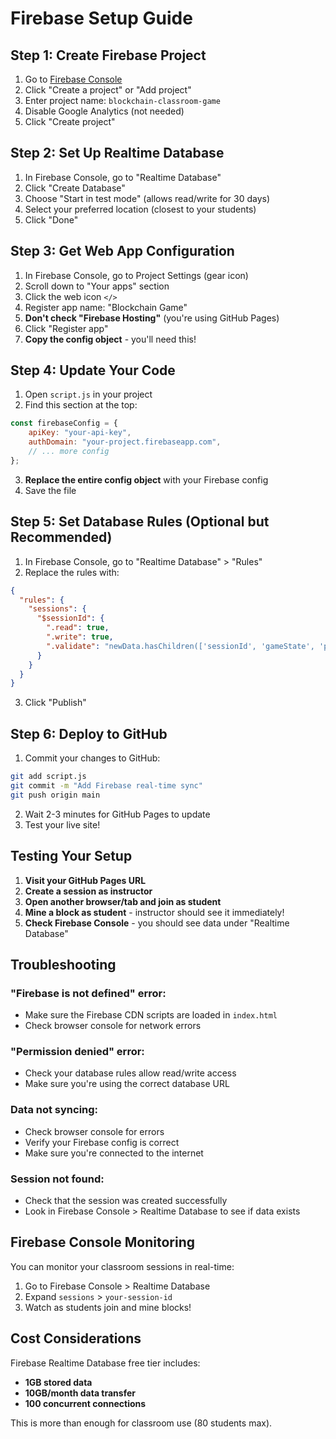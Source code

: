 # Firebase Setup Guide

## Step 1: Create Firebase Project

1. Go to [Firebase Console](https://console.firebase.google.com/)
2. Click "Create a project" or "Add project"
3. Enter project name: `blockchain-classroom-game`
4. Disable Google Analytics (not needed)
5. Click "Create project"

## Step 2: Set Up Realtime Database

1. In Firebase Console, go to "Realtime Database"
2. Click "Create Database"
3. Choose "Start in test mode" (allows read/write for 30 days)
4. Select your preferred location (closest to your students)
5. Click "Done"

## Step 3: Get Web App Configuration

1. In Firebase Console, go to Project Settings (gear icon)
2. Scroll down to "Your apps" section
3. Click the web icon `</>`
4. Register app name: "Blockchain Game"
5. **Don't check "Firebase Hosting"** (you're using GitHub Pages)
6. Click "Register app"
7. **Copy the config object** - you'll need this!

## Step 4: Update Your Code

1. Open `script.js` in your project
2. Find this section at the top:
```javascript
const firebaseConfig = {
    apiKey: "your-api-key",
    authDomain: "your-project.firebaseapp.com",
    // ... more config
};
```
3. **Replace the entire config object** with your Firebase config
4. Save the file

## Step 5: Set Database Rules (Optional but Recommended)

1. In Firebase Console, go to "Realtime Database" > "Rules"
2. Replace the rules with:
```json
{
  "rules": {
    "sessions": {
      "$sessionId": {
        ".read": true,
        ".write": true,
        ".validate": "newData.hasChildren(['sessionId', 'gameState', 'participants', 'settings'])"
      }
    }
  }
}
```
3. Click "Publish"

## Step 6: Deploy to GitHub

1. Commit your changes to GitHub:
```bash
git add script.js
git commit -m "Add Firebase real-time sync"
git push origin main
```
2. Wait 2-3 minutes for GitHub Pages to update
3. Test your live site!

## Testing Your Setup

1. **Visit your GitHub Pages URL**
2. **Create a session as instructor**
3. **Open another browser/tab and join as student**
4. **Mine a block as student** - instructor should see it immediately!
5. **Check Firebase Console** - you should see data under "Realtime Database"

## Troubleshooting

### "Firebase is not defined" error:
- Make sure the Firebase CDN scripts are loaded in `index.html`
- Check browser console for network errors

### "Permission denied" error:
- Check your database rules allow read/write access
- Make sure you're using the correct database URL

### Data not syncing:
- Check browser console for errors
- Verify your Firebase config is correct
- Make sure you're connected to the internet

### Session not found:
- Check that the session was created successfully
- Look in Firebase Console > Realtime Database to see if data exists

## Firebase Console Monitoring

You can monitor your classroom sessions in real-time:
1. Go to Firebase Console > Realtime Database
2. Expand `sessions` > `your-session-id`
3. Watch as students join and mine blocks!

## Cost Considerations

Firebase Realtime Database free tier includes:
- **1GB stored data**
- **10GB/month data transfer**
- **100 concurrent connections**

This is more than enough for classroom use (80 students max).